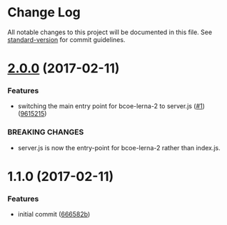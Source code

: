 # Change Log

All notable changes to this project will be documented in this file. See [standard-version](https://github.com/conventional-changelog/standard-version) for commit guidelines.

<a name="2.0.0"></a>
# [2.0.0](https://github.com/bcoe/standard-version-lerna-test/compare/v1.1.0...v2.0.0) (2017-02-11)


### Features

* switching the main entry point for bcoe-lerna-2 to server.js ([#1](https://github.com/bcoe/standard-version-lerna-test/issues/1)) ([9615215](https://github.com/bcoe/standard-version-lerna-test/commit/9615215))


### BREAKING CHANGES

* server.js is now the entry-point for bcoe-lerna-2 rather than index.js.



<a name="1.1.0"></a>
# 1.1.0 (2017-02-11)


### Features

* initial commit ([666582b](https://github.com/bcoe/standard-version-lerna-test/commit/666582b))
